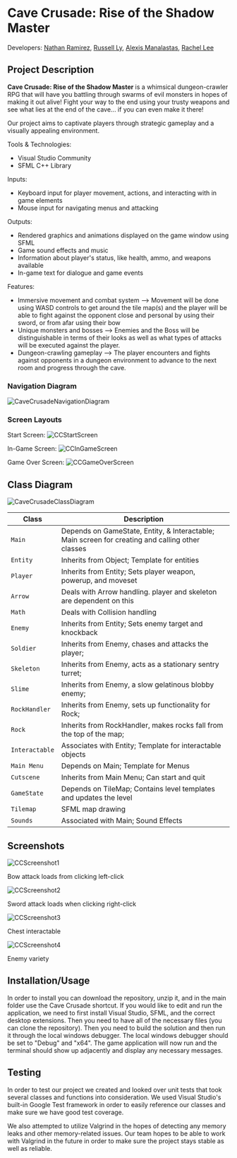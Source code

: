 # Cave Crusade: Rise of the Shadow Master
 Developers: [Nathan Ramirez](https://github.com/ramirez-nathan), 
            [Russell Ly](https://github.com/Ampherost), 
            [Alexis Manalastas](https://github.com/amana032), 
            [Rachel Lee](https://github.com/rache11ee)

## Project Description
 **Cave Crusade: Rise of the Shadow Master** is a whimsical dungeon-crawler RPG that will have you battling through swarms of evil monsters in hopes of making it out alive!<!--  Boulder the Wizard, an evil rock who plans to take over the kingdom with an army of despicable monsters! --> Fight your way to the end using your trusty weapons and see what lies at the end of the cave... if you can even make it there! <!-- to recover the Box of Wonder that was stolen from your kingdom! -->

Our project aims to captivate players through <!-- an immersive storyline, -->strategic gameplay and a visually appealing environment.

 Tools & Technologies:
* Visual Studio Community
* SFML C++ Library

 Inputs:
* Keyboard input for player movement, actions, and interacting with in game elements
* Mouse input for navigating menus and attacking

 Outputs:
* Rendered graphics and animations displayed on the game window using SFML
* Game sound effects and music
* Information about player's status, like health, ammo, and weapons available
* In-game text for dialogue and game events

 Features:
 * Immersive movement and combat system --> Movement will be done using WASD controls to get around the tile map(s) and the player will be able to fight against the opponent close and personal by using their sword, or from afar using their bow
 * Unique monsters and bosses --> Enemies and the Boss will be distinguishable in terms of their looks as well as what types of attacks will be executed against the player.
 * Dungeon-crawling gameplay --> The player encounters and fights against opponents in a dungeon environment to advance to the next room and progress through the cave.

### Navigation Diagram
![CaveCrusadeNavigationDiagram](https://github.com/user-attachments/assets/cad7f079-2842-4067-9c82-fc7e3e7a014f)

### Screen Layouts
Start Screen:
![CCStartScreen](https://github.com/user-attachments/assets/8149608f-3092-488b-9a96-6489d7c40afd)

In-Game Screen:
![CCInGameScreen](https://github.com/user-attachments/assets/8bc4d1f5-3721-4b2d-bb96-bf8f2c031cd5)

Game Over Screen:
![CCGameOverScreen](https://github.com/user-attachments/assets/2b2edb44-72d1-46da-9373-7b83038af5eb)

## Class Diagram
![CaveCrusadeClassDiagram](https://github.com/user-attachments/assets/58ce9731-5ec3-4256-a852-1d5ce5682248)

| Class | Description |
| --- | --- |
| `Main` | Depends on GameState, Entity, & Interactable; Main screen for creating and calling other classes |
| `Entity` | Inherits from Object; Template for entities |
| `Player` | Inherits from Entity; Sets player weapon, powerup, and moveset |
| `Arrow` | Deals with Arrow handling. player and skeleton are dependent on this | 
| `Math` | Deals with Collision handling |
| `Enemy` | Inherits from Entity; Sets enemy target and knockback |
| `Soldier` | Inherits from Enemy, chases and attacks the player; |
| `Skeleton` | Inherits from Enemy, acts as a stationary sentry turret; |
| `Slime` | Inherits from Enemy, a slow gelatinous blobby enemy; |
| `RockHandler` | Inherits from Enemy, sets up functionality for Rock;
| `Rock` |  Inherits from RockHandler, makes rocks fall from the top of the map; |
| `Interactable` | Associates with Entity; Template for interactable objects |
| `Main Menu` | Depends on Main; Template for Menus |
| `Cutscene` | Inherits from Main Menu; Can start and quit |
| `GameState` | Depends on TileMap; Contains level templates and updates the level |
| `Tilemap` | SFML map drawing |
| `Sounds` | Associated with Main; Sound Effects |

 
 
 ## Screenshots

![CCScreenshot1](https://github.com/user-attachments/assets/7b00a17d-a184-44f4-a4ae-f548b160e2e3)

 Bow attack loads from clicking left-click

![CCScreenshot2](https://github.com/user-attachments/assets/cd51afca-ce44-46e0-8941-9bc163d33b5e)

 Sword attack loads when clicking right-click

![CCScreenshot3](https://github.com/user-attachments/assets/124e918d-3f31-4cbd-8621-9f9f9f132209)

 Chest interactable

![CCScreenshot4](https://github.com/user-attachments/assets/03da3bf6-7f50-4881-8676-c85b1eff63d4)

 Enemy variety




 ## Installation/Usage
 In order to install you can download the repository, unzip it, and in the main folder use the Cave Crusade shortcut. 
 If you would like to edit and run the application, we need to first install Visual Studio, SFML, and the correct desktop extensions. Then you need to have all of the necessary files (you can clone the repository). Then you need to build the solution and then run it through the local windows debugger. The local windows debugger should be set to "Debug" and "x64". The game application will now run and the terminal should show up adjacently and display any necessary messages. 

 ## Testing
 
In order to test our project we created and looked over unit tests that took several classes and functions into consideration. We used Visual Studio's built-in Google Test framework in order to easily reference our classes and make sure we have good test coverage. 

We also attempted to utilize Valgrind in the hopes of detecting any memory leaks and other memory-related issues. Our team hopes to be able to work with Valgrind in the future in order to make sure the project stays stable as well as reliable. 
